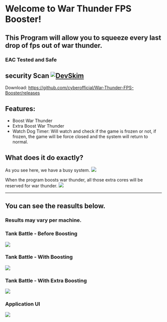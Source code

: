 # Welcome to War Thunder FPS Booster!
## This Program will allow you to squeeze every last drop of fps out of war thunder.
### EAC Tested and Safe
## security Scan [![DevSkim](https://github.com/cyberofficial/War-Thunder-FPS-Booster/actions/workflows/devskim.yml/badge.svg)](https://github.com/cyberofficial/War-Thunder-FPS-Booster/actions/workflows/devskim.yml)

Download: https://github.com/cyberofficial/War-Thunder-FPS-Booster/releases

## Features:
* Boost War Thunder
* Extra Boost War Thunder
* Watch Dog Timer: Will watch and check if the game is frozen or not, if frozen, the game will be force closed and the system will return to normal.


## What does it do exactly?

As you see here, we have a busy system.
![](https://i.imgur.com/yWehK9X.png)

When the program boosts war thunder, all those extra cores will be reserved for war thunder.
![](https://i.imgur.com/7mhYufT.png)

-------

## You can see the reasults below.
### Results may vary per machine.

### Tank Battle - Before Boosting
![](https://i.imgur.com/fLjz835.png)

### Tank Battle - With Boosting
![](https://i.imgur.com/e2XiiSe.png)

### Tank Battle - With Extra Boosting
![](https://i.imgur.com/v6Bnhui.png)

### Application UI
![](https://i.imgur.com/eie4LSY.png)
